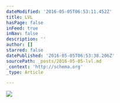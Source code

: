 ```yaml
---
dateModified: '2016-05-05T06:53:11.452Z'
title: LVL
hasPage: false
inFeed: true
inNav: false
description: ''
author: []
starred: false
datePublished: '2016-05-05T06:53:38.206Z'
sourcePath: _posts/2016-05-05-lvl.md
_context: 'http://schema.org'
_type: Article

---
```

![](https://the-grid-user-content.s3-us-west-2.amazonaws.com/de23564b-0d02-4707-957f-918f3d633d5d.jpg)